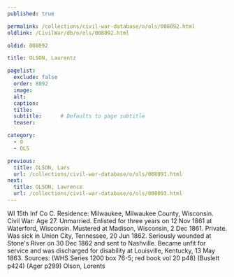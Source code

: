 ```yaml
---
published: true

permalink: /collections/civil-war-database/o/ols/008092.html
oldlink: /CivilWar/db/o/ols/008092.html

oldid: 008092

title: OLSON, Laurentz

pagelist:
  exclude: false
  order: 8092
  image: 
  alt:
  caption:
  title:
  subtitle:      # Defaults to page subtitle
  teaser:

category: 
  - O 
  - OLS

previous:
  title: OLSON, Lars
  url: /collections/civil-war-database/o/ols/008091.html  
next:
  title: OLSON, Lawrence
  url: /collections/civil-war-database/o/ols/008093.html   
---
```

WI 15th Inf Co C. Residence: Milwaukee, Milwaukee County, Wisconsin. Civil War: Age 27. Unmarried. Enlisted for three years on 12 Nov 1861 at Waterford, Wisconsin. Mustered at Madison, Wisconsin, 2 Dec 1861. Private. Was sick in Union City, Tennessee, 20 Jun 1862. Seriously wounded at Stone&#39;s River on 30 Dec 1862 and sent to Nashville. Became unfit for service and was discharged for disability at Louisville, Kentucky, 13 May 1863. Sources: (WHS Series 1200 box 76-5; red book vol 20 p48) (Buslett p424) (Ager p299) &#147;Olson, Lorents&#148;